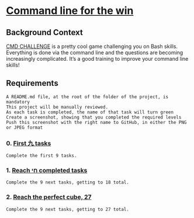 # [Command line for the win]()

## Background Context

[CMD CHALLENGE](https://cmdchallenge.com/) is a pretty cool game challenging you on Bash skills. Everything is done via the command line and the questions are becoming increasingly complicated. It’s a good training to improve your command line skills!

## Requirements

    A README.md file, at the root of the folder of the project, is mandatory
    This project will be manually reviewed.
    As each task is completed, the name of that task will turn green
    Create a screenshot, showing that you completed the required levels
    Push this screenshot with the right name to GitHub, in either the PNG or JPEG format


### 0. [First 九 tasks](https://github.com/leulyk/alx-system_engineering-devops/blob/main/command_line_for_the_win/0-first_9_tasks.png)

    Complete the first 9 tasks.


### 1. [Reach חי completed tasks](https://github.com/leulyk/alx-system_engineering-devops/blob/main/command_line_for_the_win/1-next_9_tasks.png)

    Complete the 9 next tasks, getting to 18 total.


### 2. [Reach the perfect cube, 27](https://github.com/leulyk/alx-system_engineering-devops/blob/main/command_line_for_the_win/2-next_9_tasks.png)

    Complete the 9 next tasks, getting to 27 total.

